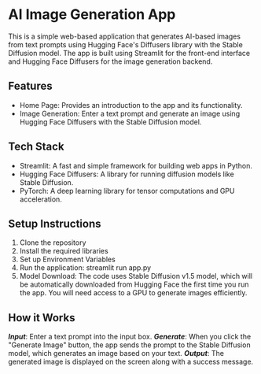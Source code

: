 # AI Image Generation App
This is a simple web-based application that generates AI-based images from text prompts using Hugging Face's Diffusers library with the Stable Diffusion model. The app is built using Streamlit for the front-end interface and Hugging Face Diffusers for the image generation backend.

## Features
- Home Page: Provides an introduction to the app and its functionality.
- Image Generation: Enter a text prompt and generate an image using Hugging Face Diffusers with the Stable Diffusion model.

## Tech Stack
- Streamlit: A fast and simple framework for building web apps in Python.
- Hugging Face Diffusers: A library for running diffusion models like Stable Diffusion.
- PyTorch: A deep learning library for tensor computations and GPU acceleration.

## Setup Instructions

1. Clone the repository
2. Install the required libraries
3. Set up Environment Variables
4. Run the application: streamlit run app.py
5. Model Download: The code uses Stable Diffusion v1.5 model, which will be automatically downloaded from Hugging Face the first time you run the app. You will need access to a GPU to generate images efficiently.

## How it Works
***Input***: Enter a text prompt into the input box.
***Generate***: When you click the "Generate Image" button, the app sends the prompt to the Stable Diffusion model, which generates an image based on your text.
***Output***: The generated image is displayed on the screen along with a success message.
